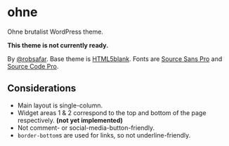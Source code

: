 # ohne

Ohne brutalist WordPress theme.

**This theme is not currently ready.**

By [@robsafar](https:twitter.com/robsafar). Base theme is [HTML5blank](http://html5blank.com/). Fonts are [Source Sans Pro](https://adobe-fonts.github.io/source-sans-pro/) and [Source Code Pro](https://adobe-fonts.github.io/source-code-pro/).

## Considerations

- Main layout is single-column.
- Widget areas 1 & 2 correspond to the top and bottom of the page respectively. **(not yet implemented)**
- Not comment- or social-media-button-friendly.
- `border-bottom`s are used for links, so not underline-friendly.
